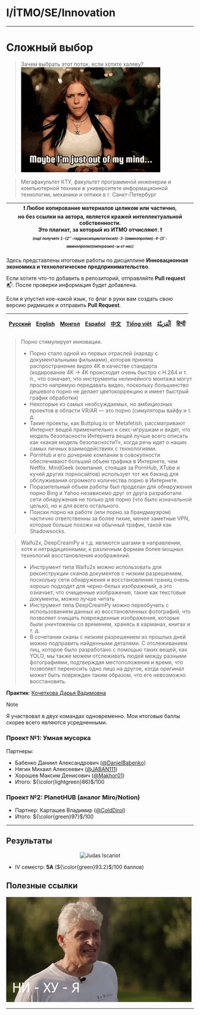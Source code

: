 # I/İTMO/SE/Innovation

---
# Сложный выбор
> Зачем выбрать этот поток, если хотите халяву?
> ![Avril](/img/gifs/avril-lavigne.gif)

> Мегафакультет КТУ, факультет программной инженерии и компьютерной техники в университете информационной технологии, механики и оптики в г. Санкт-Петербург

| :exclamation: <b>Любое копирование материалов целиком или частично,<br>но без ссылки на автора, является кражей интеллектуальной собственности.<br>Это плагиат, за который из ИТМО отчисляют.</b> :exclamation:<br><sub><sup><i>(ещё получите 1-(2’’-гидроксилциклогексил)-3-[аминопропил]-4-[3’-аминопропил]пиперазин)-ы от нас)</sup></sub></b> |
|---------------------------------------------------------------------------------------------------------------------------------------------------------------------------------------------------------------------------------------------------------------------------------------------------------------------------------------------------|
Здесь представлены итоговые работы по дисциплине **Инновационная экономика и технологическое предпринимательство**.

Если хотите что-то добавить в репозиторий, отправляйте **Pull request** :mailbox_with_mail:. После проверки информация будет добавлена.

Если я упустил кое-какой язык, то флаг в руки вам создать свою версию ридмишек и отправить **Pull Request**.

| [<strong>Русский</strong>](https://github.com/XVIIStarPlatinum/itmo/blob/master/Software%20Engineering/README.md) | [<strong>English</strong>](https://github.com/XVIIStarPlatinum/itmo/blob/master/Software%20Engineering/.docs/README_EN.md) | [<strong>Монгол</strong>](https://github.com/XVIIStarPlatinum/itmo/blob/master/Software%20Engineering/.docs/README_MN.md) | [<strong>Español</strong>](https://github.com/XVIIStarPlatinum/itmo/blob/master/Software%20Engineering/.docs/README_ES.md) | [<strong>中文</strong>](https://github.com/XVIIStarPlatinum/itmo/blob/master/Software%20Engineering/.docs/README_CN.md) | [<strong>Tiếng việt</strong>](https://github.com/XVIIStarPlatinum/itmo/blob/master/Software%20Engineering/.docs/README_VN.md) | [<strong><p dir="rtl" lang="ar">اَلْعَرَبِيَّةُ</p></strong>](https://github.com/XVIIStarPlatinum/itmo/blob/master/Software%20Engineering/.docs/README_AR.md) | [<strong>हिन्दी</strong>](https://github.com/XVIIStarPlatinum/itmo/blob/master/Software%20Engineering/.docs/README_IN.md) |
|-------------------------------------------------------------------------------------------------------------------|----------------------------------------------------------------------------------------------------------------------------|---------------------------------------------------------------------------------------------------------------------------|----------------------------------------------------------------------------------------------------------------------------|-----------------------------------------------------------------------------------------------------------------------|-------------------------------------------------------------------------------------------------------------------------------|---------------------------------------------------------------------------------------------------------------------------------------------------------------|---------------------------------------------------------------------------------------------------------------------------|
> Порно стимулирует инновации.
> - Порно стало одной из первых отраслей (наряду с документальными фильмами), которая приняла распространение видео 4K в качестве стандарта (кодирование 4K -> 4K происходит очень быстро с H.264 и т. п., что означает, что инструменты нелинейного монтажа могут просто напрямую передавать видео, поскольку большинство дешевого порно не делает цветокоррекцию и имеет быстрый график обработки)
> - Некоторые из самых необсуждаемых, но амбициозных проектов в области VR/AR — это порно (симуляторы вайфу и т. д.
> - Такие проекты, как Buttplug.io от Metafetish, рассматривают Интернет вещей применительно к секс-игрушкам и видят, что модель безопасности Интернета вещей лучше всего описать как «какая модель безопасности?», когда речь идет о наших самых личных взаимодействиях с технологиями.
> - PornHub и его дочерние компании в совокупности обеспечивают больший объем трафика в Интернете, чем Netflix. MindGeek (компания, стоящая за PornHub, XTube и кучей других порносайтов) использует тот же бэкэнд для обслуживания огромного количества порно в Интернете.
> - Поразительный объем работы был проделан для обнаружения порно Bing и Yahoo независимо друг от друга разработали сети обнаружения не только для порно (что было изначальной целью), но и для всего остального.
> - Поиски порно на работе (или порно за брандмауэром) частично ответственны за более тихие, менее заметные VPN, которые больше похожи на обычный трафик, такой как Shadowsocks.

> Waifu2x, DeepCreamPy и т.д. являются шагами в направлении, хотя и нетрадиционными, к различным формам более мощных технологий восстановления изображений.
> - Инструмент типа Waifu2x можно использовать для реконструкции сканов документов с низким разрешением, поскольку сети обнаружения и восстановления границ очень хорошо подходят для черно-белых изображений, а это означает, что очищенные изображения, такие как текстовые документы, можно лучше читать
> - Инструмент типа DeepCreamPy можно переобучить с использованием данных из восстановленных фотографий, что позволяет очищать поврежденные изображения, которые были уничтожены со временем, хранясь в карманах, книгах и т. д.
> - В сочетании сканы с низким разрешением из прошлых дней можно подправить найденными деталями. С отслеживанием лиц, которое было разработано с помощью таких вещей, как YOLO, мы также можем отслеживать людей между разными фотографиями, подтверждая местоположения и время, что позволяет переносить одно лицо на другое, когда оригинал может быть поврежден таким образом, что его невозможно восстановить.

**Практик**: [Кочеткова Дарья Вадимовна](https://my.itmo.ru/persons/184351)

> [!NOTE]
> Я участвовал в двух командах одновременно. Мои итоговые баллы скорее всего являются усредненными.

### Проект №1: Умная мусорка
Партнеры:
- Бабенко Даниил Александрович ([@DanielBabenko](https://github.com/DanielBabenko))
- Нягин Михаил Алексеевич ([@JABAN111](https://github.com/JABAN111))
- Хорошев Максим Денисович ([@Makhor01](https://github.com/Makhor01))
- Итого: ${\color{lightgreen}86}$/100
### Проект №2: PlanetHUB (аналог Miro/Notion)
- Партнер: Карташев Владимир ([@ColdDirol](https://github.com/ColdDirol))
- Итого: ${\color{green}97}$/100
---
## Результаты

<p align="center">
    <img src="https://media1.tenor.com/m/f5cy3-eyKCUAAAAC/its-always-sunny-in-philadelphia-playing-both-sides.gif" alt="Judas Iscariot"/>
</p>

- IV семестр: **5A** (${\color{green}93.2}$/100 баллов)

## Полезные ссылки <a name="links"></a>
![tinkov](/img/gifs/oleg-tinkov.gif)

---